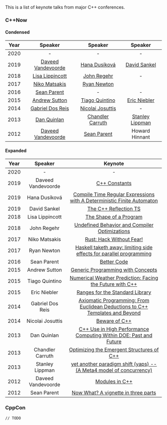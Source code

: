 This is a list of keynote talks from major C++ conferences.

### C++Now

#### Condensed

|Year|Speaker|Speaker|Speaker|
|:-:|:-:|:-:|:-:|
|2020|-|-|-|
|2019|[Daveed Vandevoorde](https://www.youtube.com/watch?v=m9tcmTjGeho)|[Hana Dusíková](https://www.youtube.com/watch?v=IO3MO450WX4)|[David Sankel](https://www.youtube.com/watch?v=VMuML6vLSus)|
|2018|[Lisa Lippincott](https://www.youtube.com/watch?v=QFIOE1jKv30)|[John Regehr](https://www.youtube.com/watch?v=AeEwxtEOgH0)|-|
|2017|[Niko Matsakis](https://www.youtube.com/watch?v=lO1z-7cuRYI)|[Ryan Newton](https://www.youtube.com/watch?v=lC5UWG5N8oY)|
|2016|[Sean Parent](https://www.youtube.com/watch?v=giNtMitSdfQ)|-|-|
|2015|[Andrew Sutton](https://www.youtube.com/watch?v=_rBhX-FJCdg)|[Tiago Quintino](https://www.youtube.com/watch?v=hLHxe9qpOf4)|[Eric Niebler](https://www.youtube.com/watch?v=zsSErwT1S80)|
|2014|[Gabriel Dos Reis](https://www.youtube.com/watch?v=vtUQY2dw0mI)|[Nicolai Josuttis](https://www.youtube.com/watch?v=tCM4wP-dWic)|-|
|2013|[Dan Quinlan](https://www.youtube.com/watch?v=zZGYfM1iM7c)|[Chandler Carruth](https://www.youtube.com/watch?v=eR34r7HOU14)|[Stanley Lippman](https://www.youtube.com/watch?v=SLLOSAm-OS0)|
|2012|[Daveed Vandevoorde](https://www.youtube.com/watch?v=8SOCYQ033K8)|[Sean Parent](https://youtu.be/iGenpw2NeKQ)|Howard Hinnant|

#### Expanded

|Year|Speaker|Keynote|
|:-:|:-:|:-:|
|2020|-|-|
|2019|Daveed Vandevoorde|[C++ Constants](https://www.youtube.com/watch?v=m9tcmTjGeho)|
|2019|Hana Dusíková|[Compile Time Regular Expressions with A Deterministic Finite Automaton](https://www.youtube.com/watch?v=IO3MO450WX4)|
|2019|David Sankel|[The C++ Reflection TS](https://www.youtube.com/watch?v=VMuML6vLSus)|
|2018|Lisa Lippincott|[The Shape of a Program](https://www.youtube.com/watch?v=QFIOE1jKv30)|
|2018|John Regehr|[Undefined Behavior and Compiler Optimizations](https://www.youtube.com/watch?v=AeEwxtEOgH0)|
|2017|Niko Matsakis|[Rust: Hack Without Fear!](https://www.youtube.com/watch?v=lO1z-7cuRYI)|
|2017|Ryan Newton|[Haskell taketh away: limiting side effects for parallel programming](https://www.youtube.com/watch?v=lC5UWG5N8oY)|
|2016|Sean Parent|[Better Code](https://www.youtube.com/watch?v=giNtMitSdfQ)|
|2015|Andrew Sutton|[Generic Programming with Concepts](https://www.youtube.com/watch?v=_rBhX-FJCdg)|
|2015|Tiago Quintino|[Numerical Weather Prediction: Facing the Future with C++](https://www.youtube.com/watch?v=hLHxe9qpOf4)|
|2015|Eric Niebler|[Ranges for the Standard Library](https://www.youtube.com/watch?v=zsSErwT1S80)|
|2014|Gabriel Dos Reis|[Axiomatic Programming: From Euclidean Deductions to C++ Templates and Beyond](https://www.youtube.com/watch?v=vtUQY2dw0mI)|
|2014|Nicolai Josuttis|[Beware of C++](https://www.youtube.com/watch?v=tCM4wP-dWic)|
|2013|Dan Quinlan|[C++ Use in High Performance Computing Within DOE: Past and Future](https://www.youtube.com/watch?v=zZGYfM1iM7c)|
|2013|Chandler Carruth|[Optimizing the Emergent Structures of C++](https://www.youtube.com/watch?v=eR34r7HOU14)|
|2013|Stanley Lippman|[ yet another paradigm shift (yaps) -- (A Meta4 model of concurrency)](https://www.youtube.com/watch?v=SLLOSAm-OS0)|
|2012|Daveed Vandevoorde|[Modules in C++](https://www.youtube.com/watch?v=8SOCYQ033K8)|
|2012|Sean Parent|[Now What? A vignette in three parts](https://youtu.be/iGenpw2NeKQ)|

### CppCon

`// TODO`
